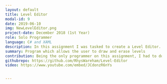 ```yaml
---
layout: default
title: Level Editor
modal-id: 9
date: 2019-06-10
img: NewLevelEditor.png
project-date: December 2018 (1st Year)
role: Solo Programmer
language: C# and XAML
description: In this assignment I was tasked to create a Level Editor. The requirements for this, were to be able to import and split up a tilemap, place and delete sprites on an extendable grid, and save/load "drawings". This was the first time using two different programming languages simultaneously. In XAML, I had to program and design the layout of the window of which the user would navigate through the available sprites, and choose which tools to use.
summary: Program which allows the user to draw and erase levels
contribution: Being the only programmer on this assignment, I had to do all coding and design myself. <br><br>Mechanics implemented<ul><li>Loading Sprites from a Tilemap</li><li>Scrollbar to Browse Available Sprites</li><li>Drawing on a Grid with a Specific Sprite</li><li>Erasing Specific Sprites</li><li>Saving Files</li><li>Loading Files</li><li>Extendable Grid</li></ul>
githubrepo: https://github.com/RhysWareham/Level-Editor
video: https://www.youtube.com/embed/JCdonzR6nYs


---
```

